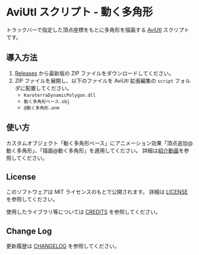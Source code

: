# AviUtl スクリプト - 動く多角形

トラックバーで指定した頂点座標をもとに多角形を描画する
[AviUtl](http://spring-fragrance.mints.ne.jp/aviutl/) スクリプトです。

## 導入方法

1. [Releases](https://github.com/karoterra/aviutl-DynamicPolygon/releases/)
   から最新版の ZIP ファイルをダウンロードしてください。
2. ZIP ファイルを展開し、以下のファイルを AviUtl 拡張編集の `script` フォルダに配置してください。
   - `KaroterraDynamicPolygon.dll`
   - `動く多角形ベース.obj`
   - `@動く多角形.anm`

## 使い方

カスタムオブジェクト「動く多角形ベース」にアニメーション効果「頂点追加@動く多角形」、「描画@動く多角形」を適用してください。
詳細は[紹介動画](https://www.nicovideo.jp/watch/sm38752367)を参照してください。

## License

このソフトウェアは MIT ライセンスのもとで公開されます。
詳細は [LICENSE](LICENSE) を参照してください。

使用したライブラリ等については [CREDITS](CREDITS.md) を参照してください。

## Change Log

更新履歴は [CHANGELOG](CHANGELOG.md) を参照してください。
